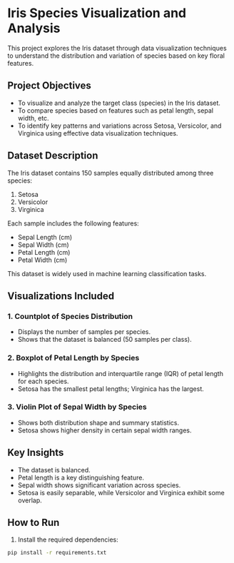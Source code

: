 # Iris Species Visualization and Analysis

This project explores the Iris dataset through data visualization techniques to understand the distribution and variation of species based on key floral features.

 

## Project Objectives

- To visualize and analyze the target class (species) in the Iris dataset.
- To compare species based on features such as petal length, sepal width, etc.
- To identify key patterns and variations across Setosa, Versicolor, and Virginica using effective data visualization techniques.

## Dataset Description

The Iris dataset contains 150 samples equally distributed among three species:

1. Setosa  
2. Versicolor  
3. Virginica  

Each sample includes the following features:

- Sepal Length (cm)
- Sepal Width (cm)
- Petal Length (cm)
- Petal Width (cm)

This dataset is widely used in machine learning classification tasks.

## Visualizations Included

### 1. Countplot of Species Distribution

- Displays the number of samples per species.
- Shows that the dataset is balanced (50 samples per class).

### 2. Boxplot of Petal Length by Species

- Highlights the distribution and interquartile range (IQR) of petal length for each species.
- Setosa has the smallest petal lengths; Virginica has the largest.

### 3. Violin Plot of Sepal Width by Species

- Shows both distribution shape and summary statistics.
- Setosa shows higher density in certain sepal width ranges.

## Key Insights

- The dataset is balanced.
- Petal length is a key distinguishing feature.
- Sepal width shows significant variation across species.
- Setosa is easily separable, while Versicolor and Virginica exhibit some overlap.

## How to Run

1. Install the required dependencies:
```bash
pip install -r requirements.txt

